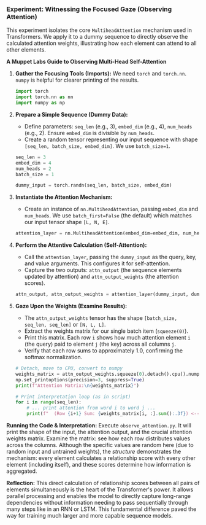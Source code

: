 ### Experiment: Witnessing the Focused Gaze (Observing Attention)

This experiment isolates the core `MultiheadAttention` mechanism used in Transformers. We apply it to a dummy sequence to directly observe the calculated attention weights, illustrating how each element can attend to all other elements.

**A Muppet Labs Guide to Observing Multi-Head Self-Attention**

1.  **Gather the Focusing Tools (Imports):**
    We need `torch` and `torch.nn`. `numpy` is helpful for clearer printing of the results.

    ```python
    import torch
    import torch.nn as nn
    import numpy as np
    ```

2.  **Prepare a Simple Sequence (Dummy Data):**

    - Define parameters: `seq_len` (e.g., 3), `embed_dim` (e.g., 4), `num_heads` (e.g., 2). Ensure `embed_dim` is divisible by `num_heads`.
    - Create a random tensor representing our input sequence with shape `[seq_len, batch_size, embed_dim]`. We use `batch_size=1`.

    ```python
    seq_len = 3
    embed_dim = 4
    num_heads = 2
    batch_size = 1

    dummy_input = torch.randn(seq_len, batch_size, embed_dim)
    ```

3.  **Instantiate the Attention Mechanism:**

    - Create an instance of `nn.MultiheadAttention`, passing `embed_dim` and `num_heads`. We use `batch_first=False` (the default) which matches our input tensor shape `[L, N, E]`.

    ```python
    attention_layer = nn.MultiheadAttention(embed_dim=embed_dim, num_heads=num_heads, batch_first=False)
    ```

4.  **Perform the Attentive Calculation (Self-Attention):**

    - Call the `attention_layer`, passing the `dummy_input` as the query, key, and value arguments. This configures it for self-attention.
    - Capture the two outputs: `attn_output` (the sequence elements updated by attention) and `attn_output_weights` (the attention scores).

    ```python
    attn_output, attn_output_weights = attention_layer(dummy_input, dummy_input, dummy_input)
    ```

5.  **Gaze Upon the Weights (Examine Results):**

    - The `attn_output_weights` tensor has the shape `[batch_size, seq_len, seq_len]` or `[N, L, L]`.
    - Extract the weights matrix for our single batch item (`squeeze(0)`).
    - Print this matrix. Each row `i` shows how much attention element `i` (the query) paid to element `j` (the key) across all columns `j`.
    - Verify that each row sums to approximately 1.0, confirming the softmax normalization.

    ```python
    # Detach, move to CPU, convert to numpy
    weights_matrix = attn_output_weights.squeeze(0).detach().cpu().numpy()
    np.set_printoptions(precision=3, suppress=True)
    print(f"Attention Matrix:\n{weights_matrix}")

    # Print interpretation loop (as in script)
    for i in range(seq_len):
        # ... print attention from word i to word j ...
        print(f"  (Row {i+1} Sum: {weights_matrix[i, :].sum():.3f}) <-- Should be ~1.0")
    ```

**Running the Code & Interpretation:**
Execute `observe_attention.py`. It will print the shape of the input, the attention output, and the crucial attention weights matrix. Examine the matrix: see how each row distributes values across the columns. Although the specific values are random here (due to random input and untrained weights), the _structure_ demonstrates the mechanism: every element calculates a relationship score with every other element (including itself), and these scores determine how information is aggregated.

**Reflection:**
This direct calculation of relationship scores between all pairs of elements simultaneously is the heart of the Transformer's power. It allows parallel processing and enables the model to directly capture long-range dependencies without information needing to pass sequentially through many steps like in an RNN or LSTM. This fundamental difference paved the way for training much larger and more capable sequence models.
